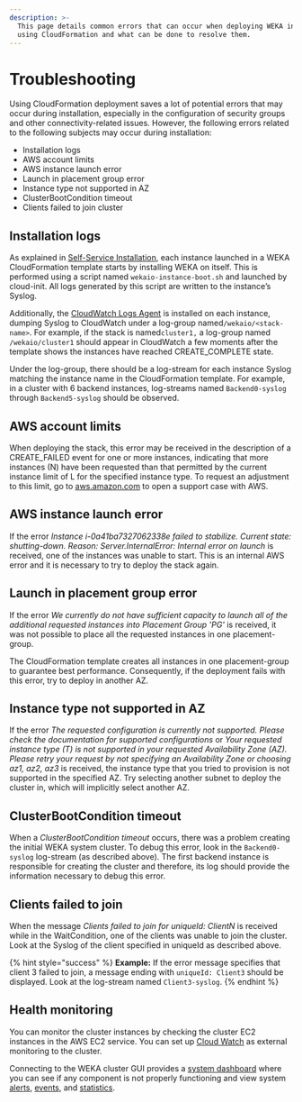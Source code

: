 ```yaml
---
description: >-
  This page details common errors that can occur when deploying WEKA in AWS
  using CloudFormation and what can be done to resolve them.
---
```


# Troubleshooting

Using CloudFormation deployment saves a lot of potential errors that may occur during installation, especially in the configuration of security groups and other connectivity-related issues. However, the following errors related to the following subjects may occur during installation:

* Installation logs
* AWS account limits
* AWS instance launch error
* Launch in placement group error
* Instance type not supported in AZ
* ClusterBootCondition timeout
* Clients failed to join cluster

## Installation logs

As explained in [Self-Service Installation](self-service-portal.md), each instance launched in a WEKA CloudFormation template starts by installing WEKA on itself. This is performed using a script named `wekaio-instance-boot.sh` and launched by cloud-init. All logs generated by this script are written to the instance’s Syslog.

Additionally, the [CloudWatch Logs Agent](http://docs.aws.amazon.com/AmazonCloudWatch/latest/logs/EC2NewInstanceCWL.html) is installed on each instance, dumping Syslog to CloudWatch under a log-group named`/wekaio/<stack-name>`. For example, if the stack is named`cluster1,` a log-group named `/wekaio/cluster1` should appear in CloudWatch a few moments after the template shows the instances have reached CREATE\_COMPLETE state.

Under the log-group, there should be a log-stream for each instance Syslog matching the instance name in the CloudFormation template. For example, in a cluster with 6 backend instances, log-streams named `Backend0-syslog` through `Backend5-syslog` should be observed.

## AWS account limits

When deploying the stack, this error may be received in the description of a CREATE\_FAILED event for one or more instances, indicating that more instances (N) have been requested than that permitted by the current instance limit of L for the specified instance type. To request an adjustment to this limit, go to [aws.amazon.com](http://aws.amazon.com/contact-us/ec2-request) to open a support case with AWS.

## AWS instance launch error

If the error _Instance i-0a41ba7327062338e failed to stabilize. Current state: shutting-down. Reason: Server.InternalError: Internal error on launch_ is received, one of the instances was unable to start. This is an internal AWS error and it is necessary to try to deploy the stack again.

## Launch in placement group error

If the error _We currently do not have sufficient capacity to launch all of the additional requested instances into Placement Group 'PG'_ is received, it was not possible to place all the requested instances in one placement-group.

The CloudFormation template creates all instances in one placement-group to guarantee best performance. Consequently, if the deployment fails with this error, try to deploy in another AZ.

## Instance type not supported in AZ

If the error _The requested configuration is currently not supported. Please check the documentation for supported configurations_ or _Your requested instance type (T) is not supported in your requested Availability Zone (AZ). Please retry your request by not specifying an Availability Zone or choosing az1, az2, az3_ is received, the instance type that you tried to provision is not supported in the specified AZ. Try selecting another subnet to deploy the cluster in, which will implicitly select another AZ.

## ClusterBootCondition timeout

When a _ClusterBootCondition timeout_ occurs, there was a problem creating the initial WEKA system cluster. To debug this error, look in the `Backend0-syslog` log-stream (as described above). The first backend instance is responsible for creating the cluster and therefore, its log should provide the information necessary to debug this error.

## Clients failed to join

When the message _Clients failed to join for uniqueId: ClientN_ is received while in the WaitCondition, one of the clients was unable to join the cluster. Look at the Syslog of the client specified in uniqueId as described above.

{% hint style="success" %}
**Example:** If the error message specifies that client 3 failed to join, a message ending with `uniqueId: Client3` should be displayed. Look at the log-stream named `Client3-syslog`.
{% endhint %}

## Health monitoring&#x20;

You can monitor the cluster instances by checking the cluster EC2 instances in the AWS EC2 service. You can set up [Cloud Watch](https://aws.amazon.com/documentation/cloudwatch/) as external monitoring to the cluster.

Connecting to the WEKA cluster GUI provides a [system dashboard](../../../getting-started-with-weka/manage-the-system-using-weka-gui.md#system-dashboard) where you can see if any component is not properly functioning and view system [alerts](../../../operation-guide/alerts/), [events](../../../operation-guide/events/), and [statistics](../../../operation-guide/statistics/).&#x20;

